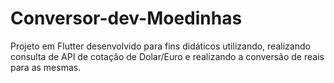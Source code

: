 # Conversor-dev-Moedinhas
Projeto em Flutter desenvolvido para fins didáticos utilizando, realizando consulta de API de cotação de Dolar/Euro e realizando a conversão de reais para as mesmas.
